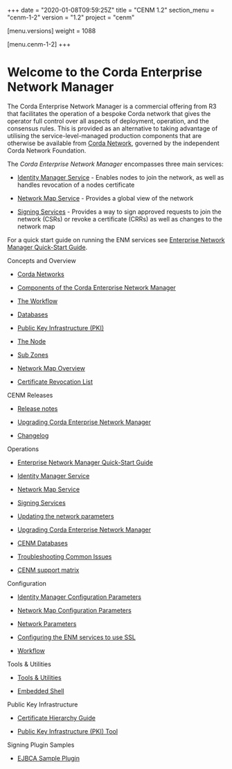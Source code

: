 +++
date = "2020-01-08T09:59:25Z"
title = "CENM 1.2"
section_menu = "cenm-1-2"
version = "1.2"
project = "cenm"

[menu.versions]
weight = 1088

[menu.cenm-1-2]
+++


# Welcome to the Corda Enterprise Network Manager

The Corda Enterprise Network Manager is a commercial offering from R3 that facilitates the operation of a bespoke
            Corda network that gives the operator full control over all aspects of deployment, operation, and the consensus rules.
            This is provided as an alternative to taking advantage of utilising the service-level-managed production components
            that are otherwise be available from [Corda Network](https://corda.network), governed by the independent
            Corda Network Foundation.

The *Corda Enterprise Network Manager* encompasses three main services:


* [Identity Manager Service](identity-manager.md) - Enables nodes to join the network, as well as handles revocation of a nodes certificate


* [Network Map Service](network-map.md) - Provides a global view of the network


* [Signing Services](signing-service.md) - Provides a way to sign approved requests to join the network (CSRs) or revoke a certificate
                    (CRRs) as well as changes to the network map


For a quick start guide on running the ENM services see [Enterprise Network Manager Quick-Start Guide](quick-start.md).


Concepts and Overview
* [Corda Networks](corda-networks.md)

* [Components of the Corda Enterprise Network Manager](enm-components.md)

* [The Workflow](enm-components.md#the-workflow)

* [Databases](enm-components.md#databases)

* [Public Key Infrastructure (PKI)](enm-components.md#public-key-infrastructure-pki)

* [The Node](enm-components.md#the-node)

* [Sub Zones](sub-zones.md)

* [Network Map Overview](network-map-overview.md)

* [Certificate Revocation List](certificate-revocation.md)



CENM Releases
* [Release notes](release-notes.md)

* [Upgrading Corda Enterprise Network Manager](upgrade-notes.md)

* [Changelog](changelog.md)



Operations
* [Enterprise Network Manager Quick-Start Guide](quick-start.md)

* [Identity Manager Service](identity-manager.md)

* [Network Map Service](network-map.md)

* [Signing Services](signing-service.md)

* [Updating the network parameters](updating-network-parameters.md)

* [Upgrading Corda Enterprise Network Manager](upgrade-notes.md)

* [CENM Databases](database-set-up.md)

* [Troubleshooting Common Issues](troubleshooting-common-issues.md)

* [CENM support matrix](cenm-support-matrix.md)



Configuration
* [Identity Manager Configuration Parameters](config-identity-manager-parameters.md)

* [Network Map Configuration Parameters](config-network-map-parameters.md)

* [Network Parameters](config-network-parameters.md)

* [Configuring the ENM services to use SSL](enm-with-ssl.md)

* [Workflow](workflow.md)



Tools & Utilities
* [Tools & Utilities](tools-index.md)

* [Embedded Shell](shell.md)



Public Key Infrastructure
* [Certificate Hierarchy Guide](pki-guide.md)

* [Public Key Infrastructure (PKI) Tool](pki-tool.md)



Signing Plugin Samples
* [EJBCA Sample Plugin](ejbca-plugin.md)



